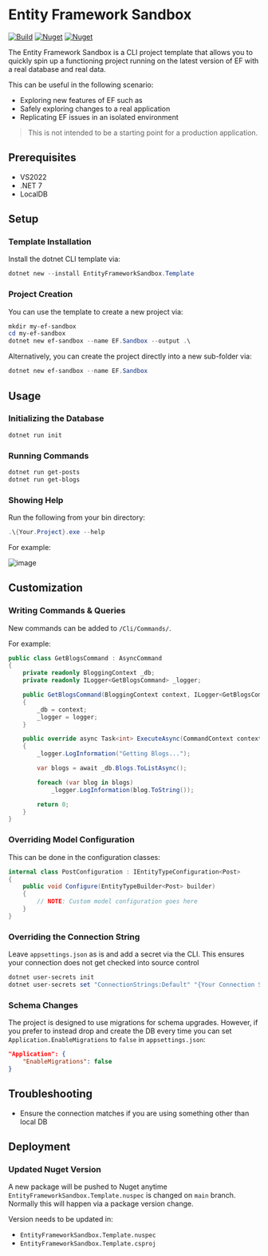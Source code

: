 # Entity Framework Sandbox

[![Build](https://github.com/danielmackay/dotnet-ef-sandbox/actions/workflows/dotnet.yml/badge.svg)](https://github.com/danielmackay/dotnet-ef-sandbox/actions/workflows/dotnet.yml)
[![Nuget](https://img.shields.io/nuget/v/EntityFrameworkSandbox.Template?label=NuGet)](https://www.nuget.org/packages/EntityFrameworkSandbox.Template)
[![Nuget](https://img.shields.io/nuget/dt/EntityFrameworkSandbox.Template?label=Downloads)](https://www.nuget.org/packages/EntityFrameworkSandbox.Template)

<!-- [![CodeQL](https://github.com/jasontaylordev/CleanArchitecture/actions/workflows/codeql-analysis.yml/badge.svg)](https://github.com/jasontaylordev/CleanArchitecture/actions/workflows/codeql-analysis.yml) -->

The Entity Framework Sandbox is a CLI project template that allows you to quickly spin up a functioning project running on the latest version of EF with a real database and real data.

This can be useful in the following scenario:

- Exploring new features of EF such as
- Safely exploring changes to a real application
- Replicating EF issues in an isolated environment

> This is not intended to be a starting point for a production application.

## Prerequisites

- VS2022
- .NET 7
- LocalDB

## Setup

### Template Installation

Install the dotnet CLI template via:

```ps1
dotnet new --install EntityFrameworkSandbox.Template 
```

### Project Creation

You can use the template to create a new project via:

```ps1
mkdir my-ef-sandbox
cd my-ef-sandbox
dotnet new ef-sandbox --name EF.Sandbox --output .\
```

Alternatively, you can create the project directly into a new sub-folder via:

```ps1
dotnet new ef-sandbox --name EF.Sandbox
```

## Usage

### Initializing the Database

```ps1
dotnet run init
```

### Running Commands

```ps1
dotnet run get-posts
dotnet run get-blogs
```

### Showing Help

Run the following from your bin directory:

```ps1
.\{Your.Project}.exe --help
```

For example:

![image](https://user-images.githubusercontent.com/2636640/211180120-6514df0e-0ac6-49d3-94e5-10addd12929b.png)

## Customization

### Writing Commands & Queries

New commands can be added to `/Cli/Commands/`.  

For example:

```csharp
public class GetBlogsCommand : AsyncCommand
{
    private readonly BloggingContext _db;
    private readonly ILogger<GetBlogsCommand> _logger;

    public GetBlogsCommand(BloggingContext context, ILogger<GetBlogsCommand> logger)
    {
        _db = context;
        _logger = logger;
    }

    public override async Task<int> ExecuteAsync(CommandContext context)
    {
        _logger.LogInformation("Getting Blogs...");

        var blogs = await _db.Blogs.ToListAsync();

        foreach (var blog in blogs)
            _logger.LogInformation(blog.ToString());

        return 0;
    }
}
```

### Overriding Model Configuration

This can be done in the configuration classes:

```csharp
internal class PostConfiguration : IEntityTypeConfiguration<Post>
{
    public void Configure(EntityTypeBuilder<Post> builder)
    {
        // NOTE: Custom model configuration goes here
    }
}
```

### Overriding the Connection String

Leave `appsettings.json` as is and add a secret via the CLI.  This ensures your connection does not get checked into source control

```ps1
dotnet user-secrets init
dotnet user-secrets set "ConnectionStrings:Default" "{Your Connection String}"
```

### Schema Changes

The project is designed to use migrations for schema upgrades.  However, if you prefer to instead drop and create the DB every time you can set `Application.EnableMigrations` to `false` in `appsettings.json`:

```json
"Application": {
    "EnableMigrations": false
}
```

## Troubleshooting

- Ensure the connection matches if you are using something other than local DB

## Deployment
  
### Updated Nuget Version

A new package will be pushed to Nuget anytime `EntityFrameworkSandbox.Template.nuspec` is changed on `main` branch.  Normally this will happen via a package version change.

Version needs to be updated in:

-  `EntityFrameworkSandbox.Template.nuspec`
-  `EntityFrameworkSandbox.Template.csproj`
